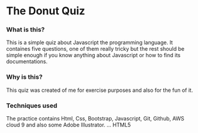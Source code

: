 # The Donut Quiz

### What is this?
This is a simple quiz about Javascript the programming language. 
It containes five questions, one of them really tricky but the rest should be simple enough if you know anything about Javascript or how to find its documentations. 

### Why is this?
This quiz was created of me for exercise purposes and also for the fun of it.

### Techniques used
The practice contains Html, Css, Bootstrap, Javascript, Git, Github, AWS cloud 9 and also some Adobe Illustrator. 
... HTML5 
